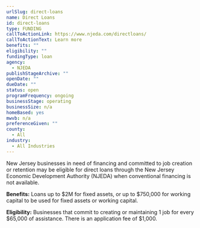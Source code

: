 ```yaml
---
urlSlug: direct-loans
name: Direct Loans
id: direct-loans
type: FUNDING
callToActionLink: https://www.njeda.com/directloans/
callToActionText: Learn more
benefits: ""
eligibility: ""
fundingType: loan
agency:
  - NJEDA
publishStageArchive: ""
openDate: ""
dueDate: ""
status: open
programFrequency: ongoing
businessStage: operating
businessSize: n/a
homeBased: yes
mwvb: n/a
preferenceGiven: ""
county:
  - All
industry:
  - All Industries
---
```

New Jersey businesses in need of financing and committed to job creation or retention may be eligible for direct loans through the New Jersey Economic Development Authority (NJEDA) when conventional financing is not available.

**Benefits:** Loans up to $2M for fixed assets, or up to $750,000 for working capital to be used for fixed assets or working capital.

**Eligibility:** Businesses that commit to creating or maintaining 1 job for every $65,000 of assistance. There is an application fee of $1,000.